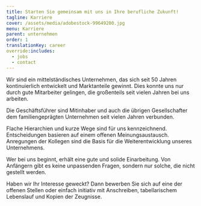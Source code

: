 ```yaml
---
title: Starten Sie gemeinsam mit uns in Ihre berufliche Zukunft!
tagline: Karriere
cover: /assets/media/adobestock-99649200.jpg
menu: Karriere
parent: unternehmen
order: 1
translationKey: career
override:includes:
  - jobs
  - contact
---
```

Wir sind ein mittelständisches Unternehmen, das sich seit 50 Jahren kontinuierlich entwickelt und Marktanteile gewinnt. Dies konnte uns nur durch gute Mitarbeiter gelingen, die großenteils seit vielen Jahren bei uns arbeiten.

Die Geschäftsführer sind Mitinhaber und auch die übrigen Gesellschafter dem familiengeprägten Unternehmen seit vielen Jahren verbunden.

Flache Hierarchien und kurze Wege sind für uns kennzeichnend. Entscheidungen basieren auf einem offenen Meinungsaustausch. Anregungen der Kollegen sind die Basis für die Weiterentwicklung unseres Unternehmens.

Wer bei uns beginnt, erhält eine gute und solide Einarbeitung. Von Anfängern gibt es keine unpassenden Fragen, sondern nur solche, die nicht gestellt werden.

Haben wir Ihr Interesse geweckt? Dann bewerben Sie sich auf eine der offenen Stellen oder einfach initiativ mit Anschreiben, tabellarischem Lebenslauf und Kopien der Zeugnisse.
